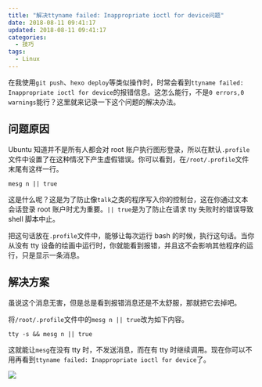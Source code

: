 ```yaml
---
title: "解决ttyname failed: Inappropriate ioctl for device问题"
date: 2018-08-11 09:41:17
updated: 2018-08-11 09:41:17
categories:
  - 技巧
tags:
  - Linux
---
```


在我使用`git push`、`hexo deploy`等类似操作时，时常会看到`ttyname failed: Inappropriate ioctl for device`的报错信息。这怎么能行，不是`0 errors,0 warnings`能行？这里就来记录一下这个问题的解决办法。

<!--more-->

## 问题原因

Ubuntu 知道并不是所有人都会对 root 账户执行图形登录，所以在默认`.profile`文件中设置了在这种情况下产生虚假错误。你可以看到，在`/root/.profile`文件末尾有这样一行。

```shell
mesg n || true
```

这是什么呢？这是为了防止像`talk`之类的程序写入你的控制台，这在你通过文本会话登录 root 账户时尤为重要。`|| true`是为了防止在请求 tty 失败时的错误导致 shell 脚本中止。

把这句话放在`.profile`文件中，能够让每次运行 bash 的时候，执行这句话。当你从没有 tty 设备的绘画中运行时，你就能看到报错，并且这不会影响其他程序的运行，只是显示一条消息。

## 解决方案

虽说这个消息无害，但是总是看到报错消息还是不太舒服，那就把它去掉吧。

将`/root/.profile`文件中的`mesg n || true`改为如下内容。

```shell
tty -s && mesg n || true
```

这就能让`mesg`在没有 tty 时，不发送消息，而在有 tty 时继续调用。现在你可以不用再看到`ttyname failed: Inappropriate ioctl for device`了。

![](https://img.iszy.xyz/20190318214328.png)
